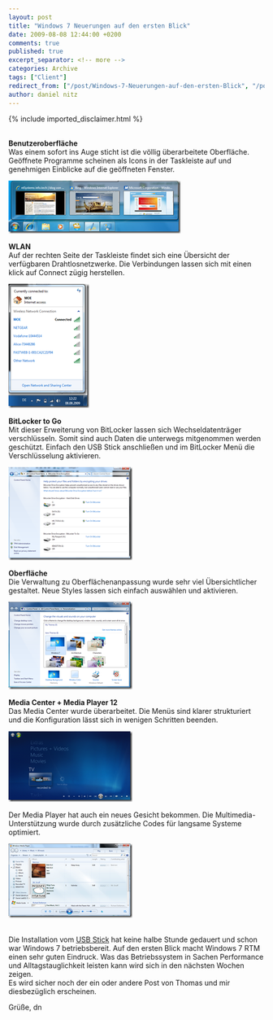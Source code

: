 ```yaml
---
layout: post
title: "Windows 7 Neuerungen auf den ersten Blick"
date: 2009-08-08 12:44:00 +0200
comments: true
published: true
excerpt_separator: <!-- more -->
categories: Archive
tags: ["Client"]
redirect_from: ["/post/Windows-7-Neuerungen-auf-den-ersten-Blick", "/post/windows-7-neuerungen-auf-den-ersten-blick"]
author: daniel nitz
---
```

<!-- more -->
{% include imported_disclaimer.html %}
<p><br /><strong>Benutzeroberfl&auml;che</strong> <br />Was einem sofort ins Auge sticht ist die v&ouml;llig &uuml;berarbeitete Oberfl&auml;che. Ge&ouml;ffnete Programme scheinen als Icons in der Taskleiste auf und genehmigen Einblicke auf die ge&ouml;ffneten Fenster.</p>
<p><a href="/assets/image_20.png" target="_blank"><img style="border-right-width: 0px; display: inline; border-top-width: 0px; border-bottom-width: 0px; border-left-width: 0px" title="image" src="/assets/image_thumb_20.png" border="0" alt="image" width="339" height="104" /></a></p>
<p><strong>WLAN <br /></strong>Auf der rechten Seite der Taskleiste findet sich eine &Uuml;bersicht der verf&uuml;gbaren Drahtlosnetzwerke. Die Verbindungen lassen sich mit einen klick auf Connect z&uuml;gig herstellen.</p>
<p><a href="/assets/image_21.png" target="_blank"><img style="border-right-width: 0px; display: inline; border-top-width: 0px; border-bottom-width: 0px; border-left-width: 0px" title="image" src="/assets/image_thumb_21.png" border="0" alt="image" width="159" height="244" /></a></p>
<p><strong>BitLocker to Go</strong> <br />Mit dieser Erweiterung von BitLocker lassen sich Wechseldatentr&auml;ger verschl&uuml;sseln. Somit sind auch Daten die unterwegs mitgenommen werden gesch&uuml;tzt. Einfach den USB Stick anschlie&szlig;en und im BitLocker Men&uuml; die Verschl&uuml;sselung aktivieren.</p>
<p><a href="/assets/image_22.png" target="_blank"><img style="border-right-width: 0px; display: inline; border-top-width: 0px; border-bottom-width: 0px; border-left-width: 0px" title="image" src="/assets/image_thumb_22.png" border="0" alt="image" width="244" height="183" /></a>&nbsp;</p>
<p><strong>Oberfl&auml;che <br /></strong>Die Verwaltung zu Oberfl&auml;chenanpassung wurde sehr viel &Uuml;bersichtlicher gestaltet. Neue Styles lassen sich einfach ausw&auml;hlen und aktivieren.</p>
<p><a href="/assets/image_23.png" target="_blank"><img style="border-right-width: 0px; display: inline; border-top-width: 0px; border-bottom-width: 0px; border-left-width: 0px" title="image" src="/assets/image_thumb_23.png" border="0" alt="image" width="244" height="172" /></a></p>
<p><strong>Media Center + Media Player 12</strong> <br />Das Media Center wurde &uuml;berarbeitet. Die Men&uuml;s sind klarer strukturiert und die Konfiguration l&auml;sst sich in wenigen Schritten beenden.</p>
<p><a href="/assets/image_24.png" target="_blank"><img style="border-right-width: 0px; display: inline; border-top-width: 0px; border-bottom-width: 0px; border-left-width: 0px" title="image" src="/assets/image_thumb_24.png" border="0" alt="image" width="244" height="139" /></a></p>
<p>Der Media Player hat auch ein neues Gesicht bekommen. Die Multimedia-Unterst&uuml;tzung wurde durch zus&auml;tzliche Codes f&uuml;r langsame Systeme optimiert.</p>
<p><a href="/assets/image_25.png" target="_blank"><img style="border-right-width: 0px; display: inline; border-top-width: 0px; border-bottom-width: 0px; border-left-width: 0px" title="image" src="/assets/image_thumb_25.png" border="0" alt="image" width="244" height="146" /></a></p>
<p><br />Die Installation vom <a href="/post/Windows-7-e28093-Installation-mit-USB-Stick.aspx" target="_blank">USB Stick</a> hat keine halbe Stunde gedauert und schon war Windows 7 betriebsbereit. Auf den ersten Blick macht Windows 7 RTM einen sehr guten Eindruck. Was das Betriebssystem in Sachen Performance und Alltagstauglichkeit leisten kann wird sich in den n&auml;chsten Wochen zeigen. <br />Es wird sicher noch der ein oder andere Post von Thomas und mir diesbez&uuml;glich erscheinen.</p>
<p>Gr&uuml;&szlig;e, dn</p>
